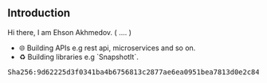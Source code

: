 ## Introduction 
Hi there, I am Ehson Akhmedov. ( .... )
<ul>
  <li>🌐 Building APIs e.g rest api, microservices and so on.</li>
  <li>♻️ Building libraries e.g `SnapshotIt`.</li>
</ul>
<pre>Sha256:9d62225d3f0341ba4b6756813c2877ae6ea0951bea7813d0e2c844fa4290</pre>









<!---
AkhmedovEhson/AkhmedovEhson is a ✨ special ✨ repository because its `README.md` (this file) appears on your GitHub profile.
You can click the Preview link to take a look at your changes.
--->
